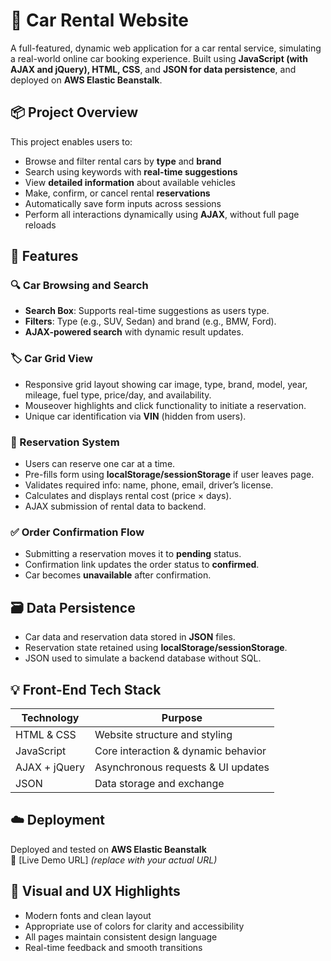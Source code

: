 # 🚗 Car Rental Website

A full-featured, dynamic web application for a car rental service, simulating a real-world online car booking experience. Built using **JavaScript (with AJAX and jQuery), HTML, CSS**, and **JSON for data persistence**, and deployed on **AWS Elastic Beanstalk**.

## 📦 Project Overview

This project enables users to:
- Browse and filter rental cars by **type** and **brand**
- Search using keywords with **real-time suggestions**
- View **detailed information** about available vehicles
- Make, confirm, or cancel rental **reservations**
- Automatically save form inputs across sessions
- Perform all interactions dynamically using **AJAX**, without full page reloads

## 🚀 Features

### 🔍 Car Browsing and Search
- **Search Box**: Supports real-time suggestions as users type.
- **Filters**: Type (e.g., SUV, Sedan) and brand (e.g., BMW, Ford).
- **AJAX-powered search** with dynamic result updates.

### 🏷️ Car Grid View
- Responsive grid layout showing car image, type, brand, model, year, mileage, fuel type, price/day, and availability.
- Mouseover highlights and click functionality to initiate a reservation.
- Unique car identification via **VIN** (hidden from users).

### 📅 Reservation System
- Users can reserve one car at a time.
- Pre-fills form using **localStorage/sessionStorage** if user leaves page.
- Validates required info: name, phone, email, driver’s license.
- Calculates and displays rental cost (price × days).
- AJAX submission of rental data to backend.

### ✅ Order Confirmation Flow
- Submitting a reservation moves it to **pending** status.
- Confirmation link updates the order status to **confirmed**.
- Car becomes **unavailable** after confirmation.

## 🗃️ Data Persistence

- Car data and reservation data stored in **JSON** files.
- Reservation state retained using **localStorage/sessionStorage**.
- JSON used to simulate a backend database without SQL.

## 💡 Front-End Tech Stack

| Technology     | Purpose                                |
|----------------|----------------------------------------|
| HTML & CSS     | Website structure and styling          |
| JavaScript     | Core interaction & dynamic behavior    |
| AJAX + jQuery  | Asynchronous requests & UI updates     |
| JSON           | Data storage and exchange              |

## ☁️ Deployment

Deployed and tested on **AWS Elastic Beanstalk**  
🔗 [Live Demo URL] *(replace with your actual URL)*

## 🎨 Visual and UX Highlights
- Modern fonts and clean layout
- Appropriate use of colors for clarity and accessibility
- All pages maintain consistent design language
- Real-time feedback and smooth transitions
